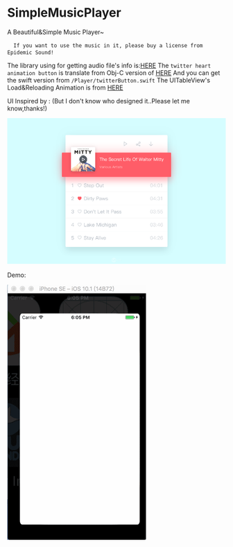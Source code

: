# SimpleMusicPlayer
A Beautiful&amp;Simple Music Player~

      If you want to use the music in it, please buy a license from Epidemic Sound!

The library using for getting audio file's info is:[HERE](https://github.com/Dendim0n/EZAudioFileInfo)
The `twitter heart animation button` is translate from Obj-C version of [HERE](https://github.com/StoryOfMyLife/TTAnimationButton)
And you can get the swift version from `/Player/twitterButton.swift`
The UITableView's Load&Reloading Animation is from [HERE](https://github.com/Dendim0n/UITableViewAnimation)

UI Inspired by : (But I don't know who designed it..Please let me know,thanks!)

![image](design.png)

Demo:

![image](demo.gif)
